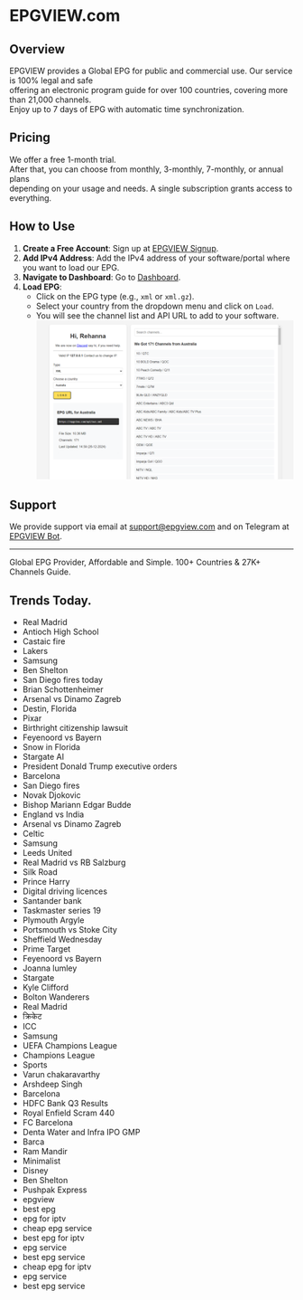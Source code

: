 # EPGVIEW.com



## Overview
EPGVIEW provides a Global EPG for public and commercial use. Our service is 100% legal and safe\
offering an electronic program guide for over 100 countries, covering more than 21,000 channels.\
Enjoy up to 7 days of EPG with automatic time synchronization.

## Pricing
We offer a free 1-month trial. \
After that, you can choose from monthly, 3-monthly, 7-monthly, or annual plans \
depending on your usage and needs. A single subscription grants access to everything.

## How to Use
1. **Create a Free Account**: Sign up at [EPGVIEW Signup](https://epgview.com/signup.php).
2. **Add IPv4 Address**: Add the IPv4 address of your software/portal where you want to load our EPG.
3. **Navigate to Dashboard**: Go to [Dashboard](https://epgview.com/dashboard.php).
4. **Load EPG**:
   - Click on the EPG type (e.g., `xml` or `xml.gz`).
   - Select your country from the dropdown menu and click on `Load`.
   - You will see the channel list and API URL to add to your software.
![EPGVIEW](img/dashboard.png)
## Support
We provide support via email at [support@epgview.com](mailto:support@epgview.com) and on Telegram at [EPGVIEW Bot](https://t.me/epgview_bot).

---

Global EPG Provider, Affordable and Simple. 100+ Countries & 27K+ Channels Guide.

## Trends Today.

- Real Madrid
- Antioch High School
- Castaic fire
- Lakers
- Samsung
- Ben Shelton
- San Diego fires today
- Brian Schottenheimer
- Arsenal vs Dinamo Zagreb
- Destin, Florida
- Pixar
- Birthright citizenship lawsuit
- Feyenoord vs Bayern
- Snow in Florida
- Stargate AI
- President Donald Trump executive orders
- Barcelona
- San Diego fires
- Novak Djokovic
- Bishop Mariann Edgar Budde
- England vs India
- Arsenal vs Dinamo Zagreb
- Celtic
- Samsung
- Leeds United
- Real Madrid vs RB Salzburg
- Silk Road
- Prince Harry
- Digital driving licences
- Santander bank
- Taskmaster series 19
- Plymouth Argyle
- Portsmouth vs Stoke City
- Sheffield Wednesday
- Prime Target
- Feyenoord vs Bayern
- Joanna lumley
- Stargate
- Kyle Clifford
- Bolton Wanderers
- Real Madrid
- क्रिकेट
- ICC
- Samsung
- UEFA Champions League
- Champions League
- Sports
- Varun chakaravarthy
- Arshdeep Singh
- Barcelona
- HDFC Bank Q3 Results
- Royal Enfield Scram 440
- FC Barcelona
- Denta Water and Infra IPO GMP
- Barca
- Ram Mandir
- Minimalist
- Disney
- Ben Shelton
- Pushpak Express
- epgview
- best epg
- epg for iptv
- cheap epg service
- best epg for iptv
- epg service
- best epg service
- cheap epg for iptv
- epg service
- best epg service
